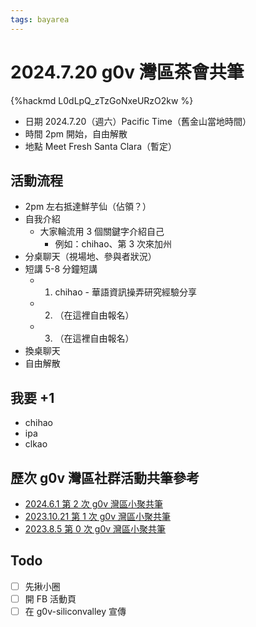 ```yaml
---
tags: bayarea
---
```

# 2024.7.20 g0v 灣區茶會共筆
{%hackmd L0dLpQ_zTzGoNxeURzO2kw %}

- 日期 2024.7.20（週六）Pacific Time（舊金山當地時間）
- 時間 2pm 開始，自由解散
- 地點 Meet Fresh Santa Clara（暫定）

## 活動流程

- 2pm 左右抵達鮮芋仙（佔領？）
- 自我介紹
    - 大家輪流用 3 個關鍵字介紹自己
        - 例如：chihao、第 3 次來加州
- 分桌聊天（視場地、參與者狀況）
- 短講 5-8 分鐘短講
    - 1. chihao - 華語資訊操弄研究經驗分享
    - 2. （在這裡自由報名）
    - 3. （在這裡自由報名）
- 換桌聊天
- 自由解散

## 我要 +1

- chihao
- ipa 
- clkao

## 歷次 g0v 灣區社群活動共筆參考

- [2024.6.1 第 2 次 g0v 灣區小聚共筆](https://g0v.hackmd.io/@bayarea/B10xaAzE0)
- [2023.10.21 第 1 次 g0v 灣區小聚共筆](https://g0v.hackmd.io/2nJV8dQHQ4u_R_I7Rll0fA)
- [2023.8.5 第 0 次 g0v 灣區小聚共筆](https://g0v.hackmd.io/@bayarea/HJYLUbijh)

## Todo

- [ ] 先揪小圈
- [ ] 開 FB 活動頁
- [ ] 在 g0v-siliconvalley 宣傳
